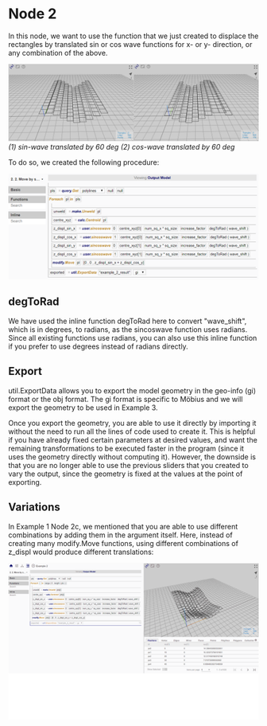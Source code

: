 # Node 2

In this node, we want to use the function that we just created to displace the rectangles by translated sin or cos wave functions for x- or y- direction, or any combination of the above. 

![Result](./imgs/6.3.4-node2-endresult.png)
*(1) sin-wave translated by 60 deg (2) cos-wave translated by 60 deg*

To do so, we created the following procedure:

![Procedure](./imgs/6.3.4-example2-node2-procedure.png)

## degToRad

We have used the inline function degToRad here to convert "wave_shift", which is in degrees, to radians, as the sincoswave function uses radians. Since all existing functions use radians, you can also use this inline function if you prefer to use degrees instead of radians directly. 

## Export

util.ExportData allows you to export the model geometry in the geo-info (gi) format or the obj format. The gi format is specific to Möbius and we will export the geometry to be used in Example 3. 

Once you export the geometry, you are able to use it directly by importing it without the need to run all the lines of code used to create it. This is helpful if you have already fixed certain parameters at desired values, and want the remaining transformations to be executed faster in the program (since it uses the geometry directly without computing it). However, the downside is that you are no longer able to use the previous sliders that you created to vary the output, since the geometry is fixed at the values at the point of exporting. 

## Variations

In Example 1 Node 2c, we mentioned that you are able to use different combinations by adding them in the argument itself. Here, instead of creating many modify.Move functions, using different combinations of z_displ would produce different translations:

![Variations](./imgs/6.3.4-example2-node2-variations.gif)